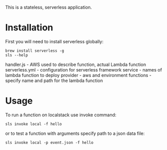 
This is a stateless, serverless application.

# Installation

First you will need to install serverless globally:
```
brew install serverless -g
sls --help
```

handler.js - AWS used to describe function, actual Lambda function
serverless.yml - configuration for serverless framework
    service - names of lambda function to deploy
    provider - aws and environment
    functions - specify name and path for the lambda function   
    
    
# Usage
To run a function on localstack use invoke command:
```
sls invoke local -f hello
```
or to test a function with arguments specify path to a json data file:
```
sls invoke local -p event.json -f hello
```
 
    